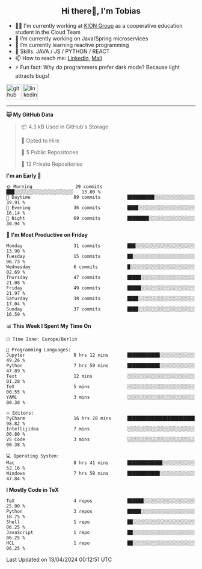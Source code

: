 <h2 align="center">Hi there👋, I'm Tobias</h2>

- 🧑‍💼 I'm currently working at [KION Group](https://www.kiongroup.com/) as a cooperative education student in the Cloud Team
- 🔭 I’m currently working on Java/Spring microservices 
- 🌱 I’m currently learning reactive programming 
- 💪 Skills: JAVA / JS / PYTHON / REACT
- 📫 How to reach me: [LinkedIn](https://www.linkedin.com/in/tgoetz), [Mail](mailto:mail@tobiasgoetz.com) 
- ⚡ Fun fact: Why do programmers prefer dark mode? Because light attracts bugs!

[<img src='https://cdn.jsdelivr.net/npm/simple-icons@3.0.1/icons/github.svg' alt='github' height='40'>](https://github.com/TobiasGoetz)  [<img src='https://cdn.jsdelivr.net/npm/simple-icons@3.0.1/icons/linkedin.svg' alt='linkedin' height='40'>](https://www.linkedin.com/in/tgoetz/)  

---

<!--START_SECTION:waka-->
**🐱 My GitHub Data** 

> 📦 4.3 kB Used in GitHub's Storage 
 > 
> 💼 Opted to Hire
 > 
> 📜 5 Public Repositories 
 > 
> 🔑 12 Private Repositories 
 > 
**I'm an Early 🐤** 

```text
🌞 Morning                29 commits          ███░░░░░░░░░░░░░░░░░░░░░░   13.00 % 
🌆 Daytime                89 commits          ██████████░░░░░░░░░░░░░░░   39.91 % 
🌃 Evening                36 commits          ████░░░░░░░░░░░░░░░░░░░░░   16.14 % 
🌙 Night                  69 commits          ████████░░░░░░░░░░░░░░░░░   30.94 % 
```
📅 **I'm Most Productive on Friday** 

```text
Monday                   31 commits          ███░░░░░░░░░░░░░░░░░░░░░░   13.90 % 
Tuesday                  15 commits          ██░░░░░░░░░░░░░░░░░░░░░░░   06.73 % 
Wednesday                6 commits           █░░░░░░░░░░░░░░░░░░░░░░░░   02.69 % 
Thursday                 47 commits          █████░░░░░░░░░░░░░░░░░░░░   21.08 % 
Friday                   49 commits          █████░░░░░░░░░░░░░░░░░░░░   21.97 % 
Saturday                 38 commits          ████░░░░░░░░░░░░░░░░░░░░░   17.04 % 
Sunday                   37 commits          ████░░░░░░░░░░░░░░░░░░░░░   16.59 % 
```


📊 **This Week I Spent My Time On** 

```text
🕑︎ Time Zone: Europe/Berlin

💬 Programming Languages: 
Jupyter                  8 hrs 12 mins       ████████████░░░░░░░░░░░░░   49.26 % 
Python                   7 hrs 59 mins       ████████████░░░░░░░░░░░░░   47.89 % 
Text                     12 mins             ░░░░░░░░░░░░░░░░░░░░░░░░░   01.28 % 
TeX                      5 mins              ░░░░░░░░░░░░░░░░░░░░░░░░░   00.55 % 
YAML                     3 mins              ░░░░░░░░░░░░░░░░░░░░░░░░░   00.38 % 

🔥 Editors: 
PyCharm                  16 hrs 28 mins      █████████████████████████   98.82 % 
Intellijidea             7 mins              ░░░░░░░░░░░░░░░░░░░░░░░░░   00.80 % 
VS Code                  3 mins              ░░░░░░░░░░░░░░░░░░░░░░░░░   00.38 % 

💻 Operating System: 
Mac                      8 hrs 41 mins       █████████████░░░░░░░░░░░░   52.16 % 
Windows                  7 hrs 58 mins       ████████████░░░░░░░░░░░░░   47.84 % 
```

**I Mostly Code in TeX** 

```text
TeX                      4 repos             ██████░░░░░░░░░░░░░░░░░░░   25.00 % 
Python                   3 repos             █████░░░░░░░░░░░░░░░░░░░░   18.75 % 
Shell                    1 repo              ██░░░░░░░░░░░░░░░░░░░░░░░   06.25 % 
JavaScript               1 repo              ██░░░░░░░░░░░░░░░░░░░░░░░   06.25 % 
HCL                      1 repo              ██░░░░░░░░░░░░░░░░░░░░░░░   06.25 % 
```




 Last Updated on 13/04/2024 00:12:51 UTC
<!--END_SECTION:waka-->
